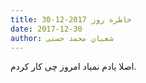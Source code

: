 ```yaml
---
title: خاطره روز 2017-12-30
date: 2017-12-30
author: شعبان محمد حسنی
---
```


اصلا یادم نمیاد امروز چی کار کردم.